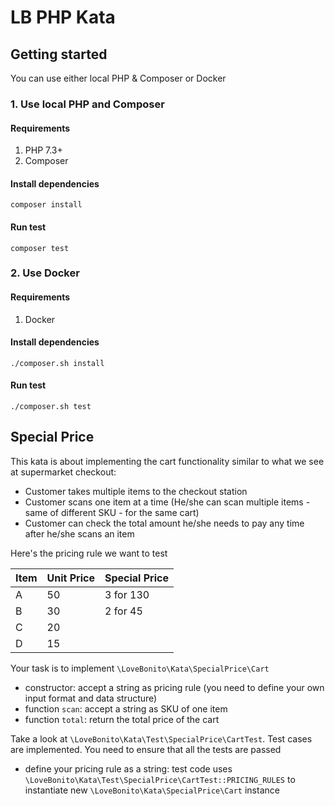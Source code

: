 # LB PHP Kata

## Getting started

You can use either local PHP & Composer or Docker 

### 1. Use local PHP and Composer

#### Requirements

1. PHP 7.3+
2. Composer

#### Install dependencies

```shell
composer install
```

#### Run test

```shell
composer test
```

### 2. Use Docker

#### Requirements

1. Docker

#### Install dependencies

```shell
./composer.sh install
```

#### Run test

```shell
./composer.sh test
```

## Special Price

This kata is about implementing the cart functionality similar to what we see at supermarket checkout:
- Customer takes multiple items to the checkout station
- Customer scans one item at a time (He/she can scan multiple items - same of different SKU - for the same cart)
- Customer can check the total amount he/she needs to pay any time after he/she scans an item

Here's the pricing rule we want to test

| Item | Unit Price | Special Price |
|------|------------|---------------|
|   A  |  50        | 3 for 130     |
|   B  |  30        | 2 for 45      |
|   C  |  20        |               |
|   D  |  15        |               |

Your task is to implement `\LoveBonito\Kata\SpecialPrice\Cart`
- constructor: accept a string as pricing rule (you need to define your own input format and data structure)
- function `scan`: accept a string as SKU of one item
- function `total`: return the total price of the cart

Take a look at `\LoveBonito\Kata\Test\SpecialPrice\CartTest`. Test cases are implemented. You need to ensure that all the tests are passed
- define your pricing rule as a string: test code uses `\LoveBonito\Kata\Test\SpecialPrice\CartTest::PRICING_RULES` to instantiate new `\LoveBonito\Kata\SpecialPrice\Cart` instance
